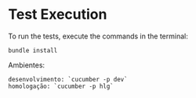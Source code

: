 # Test Execution
To run the tests, execute the commands in the terminal:
```
bundle install
```
Ambientes:
```
desenvolvimento: `cucumber -p dev`
homologação: `cucumber -p hlg`
```
